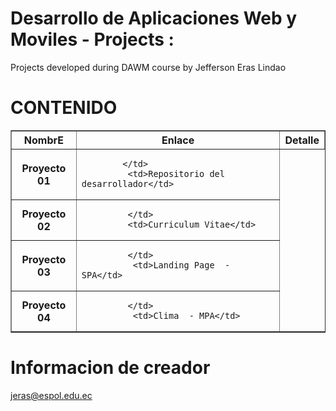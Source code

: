 # Desarrollo de Aplicaciones Web y Moviles - Projects :
Projects developed during DAWM course by Jefferson Eras Lindao

# CONTENIDO

<table border="1" align="center">
<tr>
 <th>NombrE</th>
 <th>Enlace</th>
 <th>Detalle</th>
</tr>

<tr>
      <th>Proyecto 01</th>
           <td>
 
            </td>
             <td>Repositorio del desarrollador</td>
</tr>
 
 <tr>
        <th>Proyecto 02</th>
            <td>

             </td>
             <td>Curriculum Vitae</td>
</tr>

<tr>
         <th>Proyecto 03</th>
            <td>

             </td>
              <td>Landing Page  - SPA</td>
</tr>

<tr>
         <th>Proyecto 04</th>
            <td>

             </td>
              <td>Clima  - MPA</td>
</tr>

</table>

# Informacion de creador
jeras@espol.edu.ec
